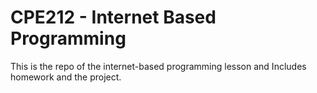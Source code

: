 # CPE212 - Internet Based Programming 
This is the repo of the internet-based programming lesson and Includes homework and the project.
